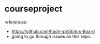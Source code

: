 # courseproject
references:
 - https://github.com/hack-rpi/Status-Board
 - going to go through issues on this repo.
